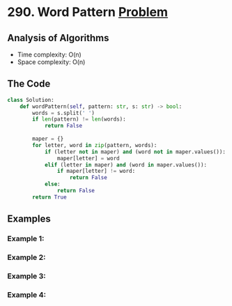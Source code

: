 # 290. Word Pattern [Problem](https://leetcode.com/problems/word-pattern/)

## Analysis of Algorithms
 - Time complexity: O(n)
 - Space complexity: O(n)

## The Code

```Python
class Solution:
    def wordPattern(self, pattern: str, s: str) -> bool:
        words = s.split(' ')
        if len(pattern) != len(words):
            return False
        
        maper = {}
        for letter, word in zip(pattern, words):
            if (letter not in maper) and (word not in maper.values()):
                maper[letter] = word
            elif (letter in maper) and (word in maper.values()):
                if maper[letter] != word:
                    return False
            else:
                return False
        return True
```

## Examples

### Example 1:

### Example 2:

### Example 3:

### Example 4:

